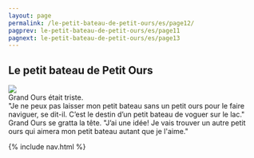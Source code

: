 ```yaml
---
layout: page
permalink: /le-petit-bateau-de-petit-ours/es/page12/
pagprev: le-petit-bateau-de-petit-ours/es/page11
pagnext: le-petit-bateau-de-petit-ours/es/page13
---
```


## Le petit bateau de Petit Ours

<img src="{{ site.baseurl }}/img/le-petit-bateau-de-petit-ours/page12.jpg"/>

<div class="childbook-text">
Grand Ours était triste.<br />
"Je ne peux pas laisser mon petit bateau sans un petit ours pour le faire naviguer, se dit-il. C’est le destin d’un petit bateau de voguer sur le lac."<br />
Grand Ours se gratta la tête. "J’ai une idée! Je vais trouver un autre petit ours qui aimera mon petit bateau autant que je l'aime."
</div>

{% include nav.html %}
